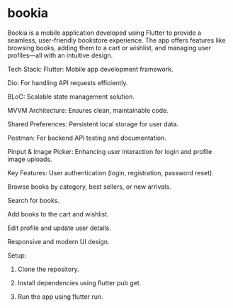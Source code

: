 # bookia

Bookia is a mobile application developed using Flutter to provide a seamless, user-friendly bookstore experience. The app offers features like browsing books, adding them to a cart or wishlist, and managing user profiles—all with an intuitive design.

Tech Stack:
  Flutter: Mobile app development framework.
  
  Dio: For handling API requests efficiently.
  
  BLoC: Scalable state management solution.
  
  MVVM Architecture: Ensures clean, maintainable code.
  
  Shared Preferences: Persistent local storage for user data.
  
  Postman: For backend API testing and documentation.
  
  Pinput & Image Picker: Enhancing user interaction for login and profile image uploads.

Key Features:
  User authentication (login, registration, password reset).
  
  Browse books by category, best sellers, or new arrivals.
  
  Search for books.
  
  Add books to the cart and wishlist.
  
  Edit profile and update user details.
  
  Responsive and modern UI design.

Setup:
  1. Clone the repository.
  
  2. Install dependencies using flutter pub get.
  
  3. Run the app using flutter run.
